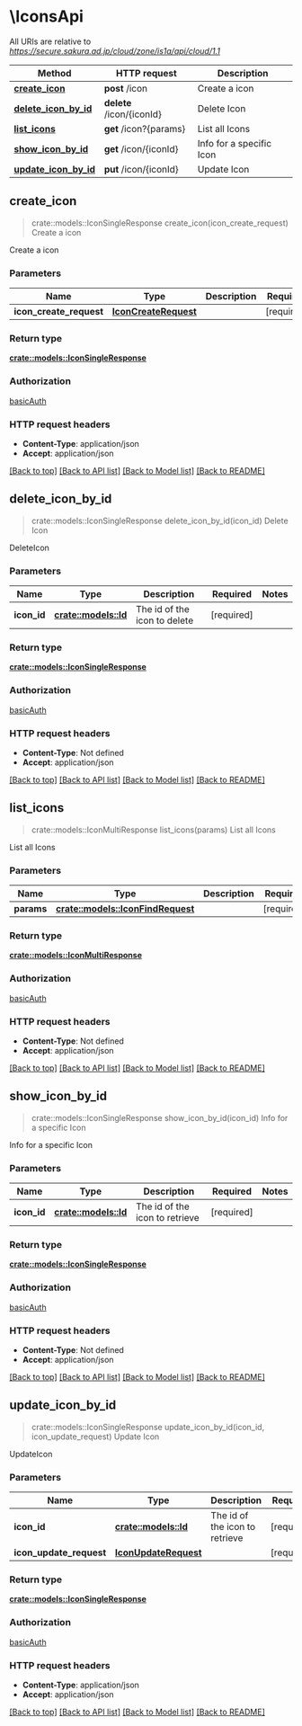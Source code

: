 # \IconsApi

All URIs are relative to *https://secure.sakura.ad.jp/cloud/zone/is1a/api/cloud/1.1*

Method | HTTP request | Description
------------- | ------------- | -------------
[**create_icon**](IconsApi.md#create_icon) | **post** /icon | Create a icon
[**delete_icon_by_id**](IconsApi.md#delete_icon_by_id) | **delete** /icon/{iconId} | Delete Icon
[**list_icons**](IconsApi.md#list_icons) | **get** /icon?{params} | List all Icons
[**show_icon_by_id**](IconsApi.md#show_icon_by_id) | **get** /icon/{iconId} | Info for a specific Icon
[**update_icon_by_id**](IconsApi.md#update_icon_by_id) | **put** /icon/{iconId} | Update Icon



## create_icon

> crate::models::IconSingleResponse create_icon(icon_create_request)
Create a icon

Create a icon

### Parameters


Name | Type | Description  | Required | Notes
------------- | ------------- | ------------- | ------------- | -------------
**icon_create_request** | [**IconCreateRequest**](IconCreateRequest.md) |  | [required] |

### Return type

[**crate::models::IconSingleResponse**](IconSingleResponse.md)

### Authorization

[basicAuth](../README.md#basicAuth)

### HTTP request headers

- **Content-Type**: application/json
- **Accept**: application/json

[[Back to top]](#) [[Back to API list]](../README.md#documentation-for-api-endpoints) [[Back to Model list]](../README.md#documentation-for-models) [[Back to README]](../README.md)


## delete_icon_by_id

> crate::models::IconSingleResponse delete_icon_by_id(icon_id)
Delete Icon

DeleteIcon

### Parameters


Name | Type | Description  | Required | Notes
------------- | ------------- | ------------- | ------------- | -------------
**icon_id** | [**crate::models::Id**](.md) | The id of the icon to delete | [required] |

### Return type

[**crate::models::IconSingleResponse**](IconSingleResponse.md)

### Authorization

[basicAuth](../README.md#basicAuth)

### HTTP request headers

- **Content-Type**: Not defined
- **Accept**: application/json

[[Back to top]](#) [[Back to API list]](../README.md#documentation-for-api-endpoints) [[Back to Model list]](../README.md#documentation-for-models) [[Back to README]](../README.md)


## list_icons

> crate::models::IconMultiResponse list_icons(params)
List all Icons

List all Icons

### Parameters


Name | Type | Description  | Required | Notes
------------- | ------------- | ------------- | ------------- | -------------
**params** | [**crate::models::IconFindRequest**](.md) |  | [required] |

### Return type

[**crate::models::IconMultiResponse**](IconMultiResponse.md)

### Authorization

[basicAuth](../README.md#basicAuth)

### HTTP request headers

- **Content-Type**: Not defined
- **Accept**: application/json

[[Back to top]](#) [[Back to API list]](../README.md#documentation-for-api-endpoints) [[Back to Model list]](../README.md#documentation-for-models) [[Back to README]](../README.md)


## show_icon_by_id

> crate::models::IconSingleResponse show_icon_by_id(icon_id)
Info for a specific Icon

Info for a specific Icon

### Parameters


Name | Type | Description  | Required | Notes
------------- | ------------- | ------------- | ------------- | -------------
**icon_id** | [**crate::models::Id**](.md) | The id of the icon to retrieve | [required] |

### Return type

[**crate::models::IconSingleResponse**](IconSingleResponse.md)

### Authorization

[basicAuth](../README.md#basicAuth)

### HTTP request headers

- **Content-Type**: Not defined
- **Accept**: application/json

[[Back to top]](#) [[Back to API list]](../README.md#documentation-for-api-endpoints) [[Back to Model list]](../README.md#documentation-for-models) [[Back to README]](../README.md)


## update_icon_by_id

> crate::models::IconSingleResponse update_icon_by_id(icon_id, icon_update_request)
Update Icon

UpdateIcon

### Parameters


Name | Type | Description  | Required | Notes
------------- | ------------- | ------------- | ------------- | -------------
**icon_id** | [**crate::models::Id**](.md) | The id of the icon to retrieve | [required] |
**icon_update_request** | [**IconUpdateRequest**](IconUpdateRequest.md) |  | [required] |

### Return type

[**crate::models::IconSingleResponse**](IconSingleResponse.md)

### Authorization

[basicAuth](../README.md#basicAuth)

### HTTP request headers

- **Content-Type**: application/json
- **Accept**: application/json

[[Back to top]](#) [[Back to API list]](../README.md#documentation-for-api-endpoints) [[Back to Model list]](../README.md#documentation-for-models) [[Back to README]](../README.md)

